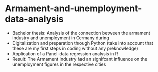 # Armament-and-unemployment-data-analysis
- Bachelor thesis: Analysis of the connection between the armament industry and unemployment in Germany during 
- Digitalization and preparation through Python (take into account that these are my first steps in coding without any preknowledge)
- Application of a Panel-data regression analysis in R
- Result: The Armament Industry had an signifcant influence on the unemployment figures in the respective cities

